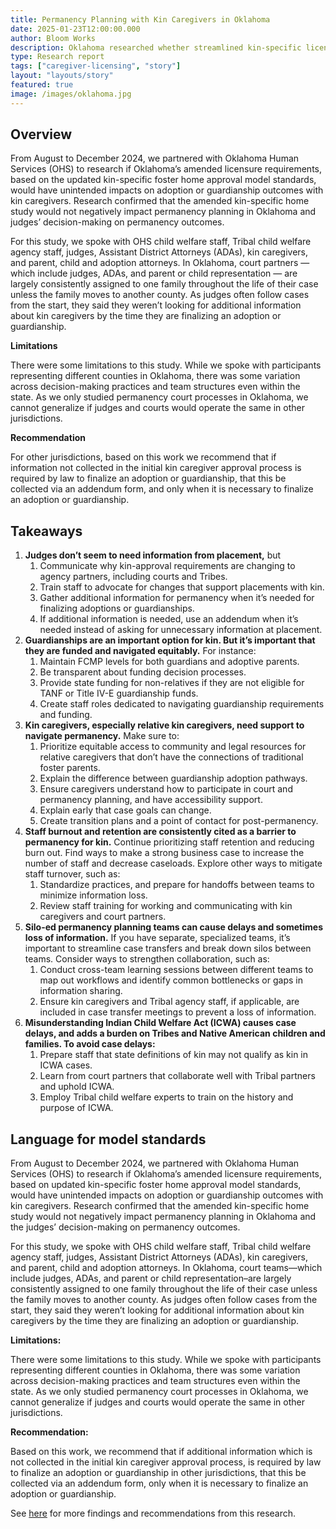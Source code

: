 ```yaml
---
title: Permanency Planning with Kin Caregivers in Oklahoma
date: 2025-01-23T12:00:00.000
author: Bloom Works
description: Oklahoma researched whether streamlined kin-specific licensing requirements would affect permanency outcomes and found no negative impacts.
type: Research report
tags: ["caregiver-licensing", "story"]
layout: "layouts/story"
featured: true
image: /images/oklahoma.jpg
---
```



## **Overview**

From August to December 2024, we partnered with Oklahoma Human Services (OHS) to research if Oklahoma’s amended licensure requirements, based on the updated kin-specific foster home approval model standards, would have unintended impacts on adoption or guardianship outcomes with kin caregivers. Research confirmed that the amended kin-specific home study would not negatively impact permanency planning in Oklahoma and judges’ decision-making on permanency outcomes. 

For this study, we spoke with OHS child welfare staff, Tribal child welfare agency staff, judges, Assistant District Attorneys (ADAs), kin caregivers, and parent, child and adoption attorneys. In Oklahoma, court partners — which include judges, ADAs, and parent or child representation — are largely consistently assigned to one family throughout the life of their case unless the family moves to another county. As judges often follow cases from the start, they said they weren’t looking for additional information about kin caregivers by the time they are finalizing an adoption or guardianship. 

**Limitations**

There were some limitations to this study. While we spoke with participants representing different counties in Oklahoma, there was some variation across decision-making practices and team structures even within the state. As we only studied permanency court processes in Oklahoma, we cannot generalize if judges and courts would operate the same in other jurisdictions. 

**Recommendation**

For other jurisdictions, based on this work we recommend that if information not collected in the initial kin caregiver approval process is required by law to finalize an adoption or guardianship, that this be collected via an addendum form, and only when it is necessary to finalize an adoption or guardianship. 

## **Takeaways**

1. **Judges don’t seem to need information from placement,** but   
   1. Communicate why kin-approval requirements are changing to agency partners, including courts  and Tribes.  
   2. Train staff to advocate for changes that support placements with kin.  
   3. Gather additional information for permanency when it’s needed for finalizing adoptions or guardianships.  
   4. If additional information is needed, use an addendum when it’s needed instead of asking for unnecessary information at placement.   
2. **Guardianships are an important option for kin. But it’s important that they are funded and navigated equitably.** For instance:  
   1. Maintain FCMP levels for both guardians and adoptive parents.   
   2. Be transparent about funding decision processes.  
   3. Provide state funding for non-relatives if they are not eligible for TANF or Title IV-E guardianship funds.  
   4. Create staff roles dedicated to navigating guardianship requirements and funding.  
3. **Kin caregivers, especially relative kin caregivers, need support to navigate permanency.** Make sure to:  
   1. Prioritize equitable access to community and legal resources for relative caregivers that don’t have the connections of traditional foster parents.  
   2. Explain the difference between guardianship adoption pathways.  
   3. Ensure caregivers understand how to participate in court and permanency planning, and have accessibility support.  
   4. Explain early that case goals can change.  
   5. Create transition plans and a point of contact for  post-permanency.   
4. **Staff burnout and retention are consistently cited as a barrier to permanency for kin.** Continue prioritizing staff retention and reducing burn out. Find ways to make a strong business case to increase the number of staff and decrease caseloads. Explore other ways to mitigate staff turnover, such as:   
   1. Standardize practices, and prepare for handoffs between teams to minimize information loss.  
   2. Review staff training for working and communicating with kin caregivers and court partners.  
5. **Silo-ed permanency planning teams can cause delays and sometimes loss of information.** If you have separate, specialized teams, it’s important to streamline case transfers and break down silos between teams. Consider ways to strengthen collaboration, such as:  
   1. Conduct cross-team learning sessions between different teams to map out workflows and identify common bottlenecks or gaps in information sharing.  
   2. Ensure kin caregivers and Tribal agency staff, if applicable, are included in case transfer meetings to prevent a loss of information.  
6. **Misunderstanding Indian Child Welfare Act (ICWA) causes case delays, and adds a burden on Tribes and Native American children and families. To avoid case delays:**   
   1. Prepare staff that state definitions of kin may not qualify as kin in ICWA cases.  
   2. Learn from court partners that collaborate well with Tribal partners and uphold ICWA.  
   3. Employ Tribal child welfare experts to train on the history and purpose of ICWA.

## **Language for model standards**

From August to December 2024, we partnered with Oklahoma Human Services (OHS) to research if Oklahoma’s amended licensure requirements, based on  updated kin-specific foster home approval model standards, would have unintended impacts on adoption or guardianship outcomes with kin caregivers. Research confirmed that the amended kin-specific home study would not negatively impact permanency planning in Oklahoma  and the judges’ decision-making on permanency outcomes. 

For this study, we spoke with OHS child welfare staff, Tribal child welfare agency staff, judges, Assistant District Attorneys (ADAs), kin caregivers, and parent, child and adoption attorneys. In Oklahoma, court teams—which include judges, ADAs, and parent or child representation–are largely consistently assigned to one family throughout the life of their case unless the family moves to another county. As judges often follow cases from the start, they said they weren’t looking for additional information about kin caregivers by the time they are finalizing an adoption or guardianship. 

**Limitations:** 

There were some limitations to this study. While we spoke with participants representing different counties in Oklahoma, there was some variation across decision-making practices and team structures even within the state. As we only studied permanency court processes in Oklahoma, we cannot generalize if judges and courts would operate the same in other jurisdictions. 

**Recommendation:**

Based on this work, we recommend that if additional information which is not collected in the initial kin caregiver approval process, is required by law to finalize an adoption or guardianship in other jurisdictions, that this be collected via an addendum form, only when it is necessary to finalize an adoption or guardianship. 

See [here](https://www.childwelfareplaybook.com/blog/permanency-planning-oklahoma/) for more findings and recommendations from this research.